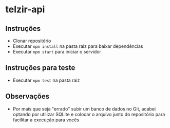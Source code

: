 # telzir-api

## Instruções
- Clonar repositório
- Executar ```npm install``` na pasta raiz para baixar dependências
- Executar ```npm start``` para iniciar o servidor

## Instruções para teste
- Executar ```npm test``` na pasta raiz

## Observações
- Por mais que seja "errado" subir um banco de dados no Git, acabei optando por utilizar SQLite e colocar o arquivo junto do repositório para facilitar a execução para vocês
